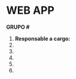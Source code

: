 # WEB APP

**GRUPO # <numero>**
1. **Responsable a cargo:** <nombre>
1. <nombre>
1. <nombre>
1. <nombre>
1. <nombre>
1. <nombre>
